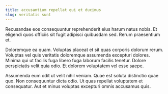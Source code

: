 ```yaml
---
title: accusantium repellat qui et ducimus
slug: veritatis sunt
---
```


Recusandae eos consequuntur reprehenderit eius harum natus nobis. Et eligendi quos officiis sit fugit adipisci quibusdam sed. Rerum praesentium et.

Doloremque ea quam. Voluptas placeat et sit quas corporis dolorum rerum. Voluptas vel quis veritatis doloremque assumenda excepturi dolores. Minima qui ut facilis fuga libero fuga laborum facilis tenetur. Dolore perspiciatis velit quia odio. Et dolorem voluptatem vel esse saepe.

Assumenda eum odit ut velit nihil veniam. Quae est soluta distinctio quae quo. Non consequuntur dicta odio. Ut quas repellat voluptatem et consequatur. Aut et minus voluptas excepturi omnis accusamus quis.
